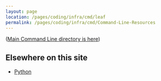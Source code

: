 ```yaml
---
layout: page
location: /pages/coding/infra/cmd/leaf
permalink: /pages/coding/infra/cmd/Command-Line-Resources
---
```


([Main Command Line directory is here](/pages/coding/infra/Command-Line))

## Elsewhere on this site

- [Python](/pages/coding/lang/oo/Python)

